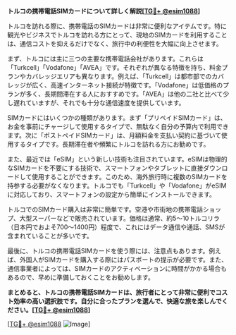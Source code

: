 **トルコの携帯電話SIMカードについて詳しく解説[[TG💪+ @esim1088](https://t.me/s/esim1088)]**

トルコを訪れる際に、携帯電話のSIMカードは非常に便利なアイテムです。特に観光やビジネスでトルコを訪れる方にとって、現地のSIMカードを利用することは、通信コストを抑えるだけでなく、旅行中の利便性を大幅に向上させます。

まず、トルコには主に三つの主要な携帯電話会社があります。これらは「Turkcell」「Vodafone」「AVEA」です。それぞれが異なる特徴を持ち、料金プランやカバレッジエリアも異なります。例えば、「Turkcell」は都市部でのカバレッジが広く、高速インターネット接続が特徴です。「Vodafone」は低価格のプランが多く、長期間滞在する人におすすめです。「AVEA」は他の二社と比べて少し遅れていますが、それでも十分な通信速度を提供しています。

SIMカードにはいくつかの種類があります。まず「プリペイドSIMカード」は、お金を事前にチャージして使用するタイプで、無駄なく自分の予算内で利用できます。次に「ポストペイドSIMカード」は、月額料金を支払い契約に基づいて使用するタイプです。長期滞在者や頻繁にトルコを訪れる方にお勧めです。

また、最近では「eSIM」という新しい技術も注目されています。eSIMは物理的なSIMカードを不要にする技術で、スマートフォンやタブレットに直接ダウンロードして使用することができます。このため、海外旅行時に複数のSIMカードを持参する必要がなくなります。トルコでも「Turkcell」や「Vodafone」がeSIMに対応しており、スマートフォンの設定から簡単にインストールできます。

トルコでのSIMカード購入は非常に簡単です。空港や市街地の携帯電話ショップ、大型スーパーなどで販売されています。価格は通常、約5〜10トルコリラ（日本円でおよそ700〜1400円）程度で、これにはデータ通信や通話、SMSが含まれていることが多いです。

最後に、トルコの携帯電話SIMカードを使う際には、注意点もあります。例えば、外国人がSIMカードを購入する際にはパスポートの提示が必要です。また、通信事業者によっては、SIMカードのアクティベーションに時間がかかる場合もあるので、早めに準備しておくことをお勧めします。

**まとめると、トルコの携帯電話SIMカードは、旅行者にとって非常に便利でコスト効率の高い選択肢です。自分に合ったプランを選んで、快適な旅を楽しんでください。[[TG💪+ @esim1088](https://t.me/s/esim1088)]**

[[TG💪+ @esim1088](https://t.me/s/esim1088) ![Image](https://i.postimg.cc/Y0z9fWf4/image.png)]